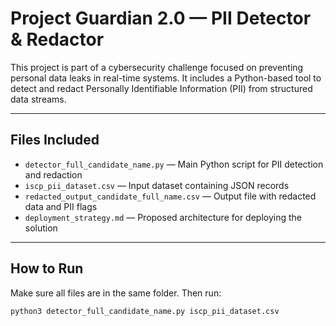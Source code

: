 # Project Guardian 2.0 — PII Detector & Redactor

This project is part of a cybersecurity challenge focused on preventing personal data leaks in real-time systems. It includes a Python-based tool to detect and redact Personally Identifiable Information (PII) from structured data streams.

---

## Files Included

- `detector_full_candidate_name.py` — Main Python script for PII detection and redaction
- `iscp_pii_dataset.csv` — Input dataset containing JSON records
- `redacted_output_candidate_full_name.csv` — Output file with redacted data and PII flags
- `deployment_strategy.md` — Proposed architecture for deploying the solution

---

## How to Run

Make sure all files are in the same folder. Then run:

```bash
python3 detector_full_candidate_name.py iscp_pii_dataset.csv
